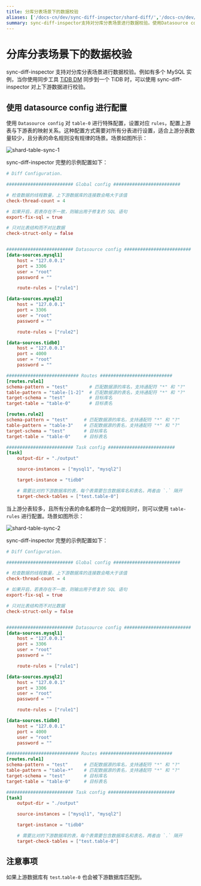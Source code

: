 ```yaml
---
title: 分库分表场景下的数据校验
aliases: ['/docs-cn/dev/sync-diff-inspector/shard-diff/','/docs-cn/dev/reference/tools/sync-diff-inspector/shard-diff/']
summary: sync-diff-inspector支持对分库分表场景进行数据校验。使用Datasource config进行配置，设置对应rules，配置上游表与下游表的映射关系。当上游分表较多且符合一定规则时，可以使用table-rules进行配置。注意事项：如果上游数据库有test.table-0也会被下游数据库匹配到。
---
```


# 分库分表场景下的数据校验

sync-diff-inspector 支持对分库分表场景进行数据校验。例如有多个 MySQL 实例，当你使用同步工具 [TiDB DM](/dm/dm-overview.md) 同步到一个 TiDB 时，可以使用 sync-diff-inspector 对上下游数据进行校验。

## 使用 datasource config 进行配置

使用 `Datasource config` 对 `table-0` 进行特殊配置，设置对应 `rules`，配置上游表与下游表的映射关系。这种配置方式需要对所有分表进行设置，适合上游分表数量较少，且分表的命名规则没有规律的场景。场景如图所示：

![shard-table-sync-1](/media/shard-table-sync-1.png)

sync-diff-inspector 完整的示例配置如下：

```toml
# Diff Configuration.

######################### Global config #########################

# 检查数据的线程数量，上下游数据库的连接数会略大于该值
check-thread-count = 4

# 如果开启，若表存在不一致，则输出用于修复的 SQL 语句
export-fix-sql = true

# 只对比表结构而不对比数据
check-struct-only = false


######################### Datasource config #########################
[data-sources.mysql1]
    host = "127.0.0.1"
    port = 3306
    user = "root"
    password = ""

    route-rules = ["rule1"]

[data-sources.mysql2]
    host = "127.0.0.1"
    port = 3306
    user = "root"
    password = ""

    route-rules = ["rule2"]

[data-sources.tidb0]
    host = "127.0.0.1"
    port = 4000
    user = "root"
    password = ""

########################### Routes ###########################
[routes.rule1]
schema-pattern = "test"        # 匹配数据源的库名，支持通配符 "*" 和 "?"
table-pattern = "table-[1-2]"  # 匹配数据源的表名，支持通配符 "*" 和 "?"
target-schema = "test"         # 目标库名
target-table = "table-0"       # 目标表名

[routes.rule2]
schema-pattern = "test"      # 匹配数据源的库名，支持通配符 "*" 和 "?"
table-pattern = "table-3"    # 匹配数据源的表名，支持通配符 "*" 和 "?"
target-schema = "test"       # 目标库名
target-table = "table-0"     # 目标表名

######################### Task config #########################
[task]
    output-dir = "./output"

    source-instances = ["mysql1", "mysql2"]

    target-instance = "tidb0"

    # 需要比对的下游数据库的表，每个表需要包含数据库名和表名，两者由 `.` 隔开
    target-check-tables = ["test.table-0"]
```

当上游分表较多，且所有分表的命名都符合一定的规则时，则可以使用 `table-rules` 进行配置。场景如图所示：

![shard-table-sync-2](/media/shard-table-sync-2.png)

sync-diff-inspector 完整的示例配置如下：

```toml
# Diff Configuration.

######################### Global config #########################

# 检查数据的线程数量，上下游数据库的连接数会略大于该值
check-thread-count = 4

# 如果开启，若表存在不一致，则输出用于修复的 SQL 语句
export-fix-sql = true

# 只对比表结构而不对比数据
check-struct-only = false


######################### Datasource config #########################
[data-sources.mysql1]
    host = "127.0.0.1"
    port = 3306
    user = "root"
    password = ""

    route-rules = ["rule1"]

[data-sources.mysql2]
    host = "127.0.0.1"
    port = 3306
    user = "root"
    password = ""

    route-rules = ["rule1"]

[data-sources.tidb0]
    host = "127.0.0.1"
    port = 4000
    user = "root"
    password = ""

########################### Routes ###########################
[routes.rule1]
schema-pattern = "test"      # 匹配数据源的库名，支持通配符 "*" 和 "?"
table-pattern = "table-*"    # 匹配数据源的表名，支持通配符 "*" 和 "?"
target-schema = "test"       # 目标库名
target-table = "table-0"     # 目标表名

######################### Task config #########################
[task]
    output-dir = "./output"

    source-instances = ["mysql1", "mysql2"]

    target-instance = "tidb0"

    # 需要比对的下游数据库的表，每个表需要包含数据库名和表名，两者由 `.` 隔开
    target-check-tables = ["test.table-0"]
```

## 注意事项

如果上游数据库有 `test`.`table-0` 也会被下游数据库匹配到。